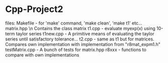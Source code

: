 # Cpp-Project2

files: Makefile - for 'make' command, 'make clean', 'make t1' etc... matrix.hpp \n
Contains the class matrix t1.cpp - evaluate myexp(x) using 10-term taylor series t1new.cpp - A primitive means of evaluating the taylor series until satisfactory tolerance... t2.cpp - same as t1 but for matrices. Compares own implementation with implementation from "r8mat_expm1.h" testMatrix.cpp - A bunch of tests for matrix.hpp r8xxx - functions to compare with own implementations
